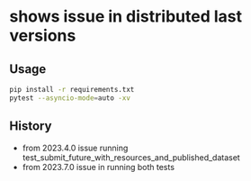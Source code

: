 # shows issue in distributed last versions


## Usage

```bash
pip install -r requirements.txt
pytest --asyncio-mode=auto -xv
```

## History

- from 2023.4.0 issue running test_submit_future_with_resources_and_published_dataset
- from 2023.7.0 issue in running both tests


